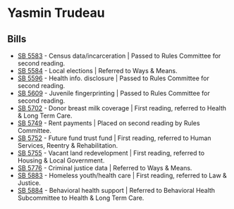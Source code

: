 # Yasmin Trudeau
## Bills
* [SB 5583](/bill/2021-22/sb/5583/) - Census data/incarceration | Passed to Rules Committee for second reading.
* [SB 5584](/bill/2021-22/sb/5584/) - Local elections | Referred to Ways & Means.
* [SB 5596](/bill/2021-22/sb/5596/) - Health info. disclosure | Passed to Rules Committee for second reading.
* [SB 5609](/bill/2021-22/sb/5609/) - Juvenile fingerprinting | Passed to Rules Committee for second reading.
* [SB 5702](/bill/2021-22/sb/5702/) - Donor breast milk coverage | First reading, referred to Health & Long Term Care.
* [SB 5749](/bill/2021-22/sb/5749/) - Rent payments | Placed on second reading by Rules Committee.
* [SB 5752](/bill/2021-22/sb/5752/) - Future fund trust fund | First reading, referred to Human Services, Reentry & Rehabilitation.
* [SB 5755](/bill/2021-22/sb/5755/) - Vacant land redevelopment | First reading, referred to Housing & Local Government.
* [SB 5776](/bill/2021-22/sb/5776/) - Criminal justice data | Referred to Ways & Means.
* [SB 5883](/bill/2021-22/sb/5883/) - Homeless youth/health care | First reading, referred to Law & Justice.
* [SB 5884](/bill/2021-22/sb/5884/) - Behavioral health support | Referred to Behavioral Health Subcommittee to Health & Long Term Care.
